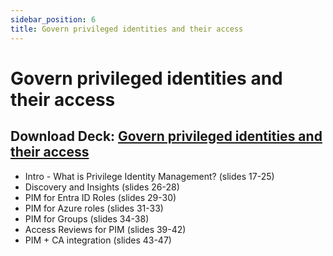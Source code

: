 ```yaml
---
sidebar_position: 6
title: Govern privileged identities and their access
---
```

# Govern privileged identities and their access  

## Download Deck: [Govern privileged identities and their access](./IGA_POC_Assets/MEIG_POC_Scenario4_Govern_privileged_identities_and_their_access.pptx)

- Intro - What is Privilege Identity Management? (slides 17-25)  
- Discovery and Insights (slides 26-28)
- PIM for Entra ID Roles (slides 29-30)
- PIM for Azure roles (slides 31-33)
- PIM for Groups (slides 34-38)
- Access Reviews for PIM (slides 39-42)
- PIM + CA integration  (slides 43-47)

